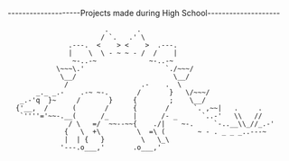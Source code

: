 --------------------Projects made during High School--------------------

                            .       .
                           / `.   .' \
                   .---.  <    > <    >  .---.
                   |    \  \ - ~ ~ - /  /    |
                    ~-..-~             ~-..-~
                \~~~\.'                    `./~~~/
                 \__/                        \__/
                  /                  .-    .  \
           _._ _.-    .-~ ~-.       /       }   \/~~~/
       _.-'q  }~     /       }     {        ;    \__/
      {'__,  /      (       /      {       /      `. ,~~|   .     .
       `''''='~~-.__(      /_      |      /- _      `..-'   \\   //
                   / \   =/  ~~--~~{    ./|    ~-.     `-..__\\_//_.-'
                  {   \  +\         \  =\ (        ~ - . _ _ _..---~
                  |  | {   }         \   \_\
                 '---.o___,'       .o___,'    
